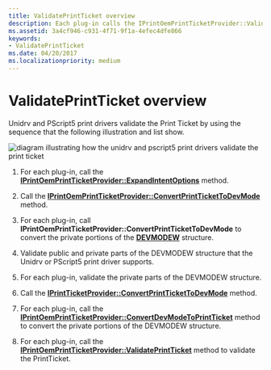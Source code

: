 ```yaml
---
title: ValidatePrintTicket overview
description: Each plug-in calls the IPrintOemPrintTicketProvider::ValidatePrintTicket method to validate the PrintTicket.
ms.assetid: 3a4cf946-c931-4f71-9f1a-4efec4dfe866
keywords:
- ValidatePrintTicket
ms.date: 04/20/2017
ms.localizationpriority: medium
---
```


# ValidatePrintTicket overview


Unidrv and PScript5 print drivers validate the Print Ticket by using the sequence that the following illustration and list show.

![diagram illustrating how the unidrv and pscript5 print drivers validate the print ticket](images/ptpcvalpt-uml.gif)

1.  For each plug-in, call the [**IPrintOemPrintTicketProvider::ExpandIntentOptions**](https://docs.microsoft.com/windows-hardware/drivers/ddi/prcomoem/nf-prcomoem-iprintoemprintticketprovider-expandintentoptions) method.

2.  Call the [**IPrintOemPrintTicketProvider::ConvertPrintTicketToDevMode**](https://docs.microsoft.com/windows-hardware/drivers/ddi/prcomoem/nf-prcomoem-iprintoemprintticketprovider-convertprinttickettodevmode) method.

3.  For each plug-in, call **IPrintOemPrintTicketProvider::ConvertPrintTicketToDevMode** to convert the private portions of the [**DEVMODEW**](https://docs.microsoft.com/windows/desktop/api/wingdi/ns-wingdi-_devicemodew) structure.

4.  Validate public and private parts of the DEVMODEW structure that the Unidrv or PScript5 print driver supports.

5.  For each plug-in, validate the private parts of the DEVMODEW structure.

6.  Call the [**IPrintTicketProvider::ConvertPrintTicketToDevMode**](https://docs.microsoft.com/previous-versions/windows/hardware/drivers/ff554363(v=vs.85)) method.

7.  For each plug-in, call the [**IPrintOemPrintTicketProvider::ConvertDevModeToPrintTicket**](https://docs.microsoft.com/previous-versions/windows/hardware/drivers/ff553161(v=vs.85)) method to convert the private portions of the DEVMODEW structure.

8.  For each plug-in, call the [**IPrintOemPrintTicketProvider::ValidatePrintTicket**](https://docs.microsoft.com/previous-versions/windows/hardware/drivers/ff553184(v=vs.85)) method to validate the PrintTicket.

 

 




